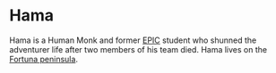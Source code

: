 # Hama

Hama is a Human Monk and former [EPIC](../places/epic.html) student who shunned the adventurer life 
after two members of his team died.
Hama lives on the [Fortuna peninsula](../places/fortuna.html).